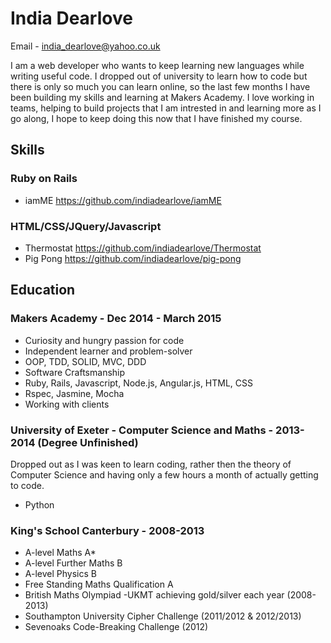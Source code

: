 # India Dearlove

Email - india_dearlove@yahoo.co.uk

I am a web developer who wants to keep learning new languages while writing useful code. I dropped out of university to learn how to code but there is only so much you can learn online, so the last few months I have been building my skills and learning at Makers Academy. I love working in teams, helping to build projects that I am intrested in and learning more as I go along, I hope to keep doing this now that I have finished my course. 

## Skills

### Ruby on Rails

 - iamME https://github.com/indiadearlove/iamME

### HTML/CSS/JQuery/Javascript

 - Thermostat https://github.com/indiadearlove/Thermostat
 - Pig Pong https://github.com/indiadearlove/pig-pong

## Education

### Makers Academy - Dec 2014 - March 2015

- Curiosity and hungry passion for code
- Independent learner and problem-solver
- OOP, TDD, SOLID, MVC, DDD
- Software Craftsmanship
- Ruby, Rails, Javascript, Node.js, Angular.js, HTML, CSS
- Rspec, Jasmine, Mocha
- Working with clients

### University of Exeter - Computer Science and Maths - 2013-2014 (Degree Unfinished)

Dropped out as I was keen to learn coding, rather then the theory of Computer Science and having only a few hours a month of actually getting to code.

 - Python

### King's School Canterbury - 2008-2013

- A-level Maths A*
- A-level Further Maths B
- A-level Physics B
- Free Standing Maths Qualification A
- British Maths Olympiad -UKMT achieving gold/silver each year (2008-2013) 
- Southampton University Cipher Challenge (2011/2012 & 2012/2013)
- Sevenoaks Code-Breaking Challenge (2012)
